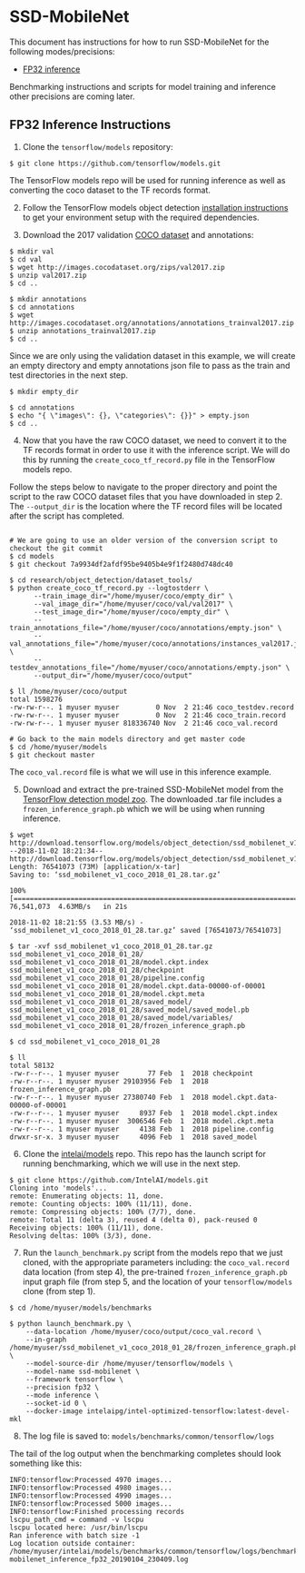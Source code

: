 # SSD-MobileNet

This document has instructions for how to run SSD-MobileNet for the
following modes/precisions:
* [FP32 inference](#fp32-inference-instructions)

Benchmarking instructions and scripts for model training and inference
other precisions are coming later.

## FP32 Inference Instructions

1. Clone the `tensorflow/models` repository:

```
$ git clone https://github.com/tensorflow/models.git
```

The TensorFlow models repo will be used for running inference as well as
converting the coco dataset to the TF records format.

2. Follow the TensorFlow models object detection
[installation instructions](https://github.com/tensorflow/models/blob/master/research/object_detection/g3doc/installation.md#installation)
to get your environment setup with the required dependencies.

3.  Download the 2017 validation
[COCO dataset](http://cocodataset.org/#home) and annotations:

```
$ mkdir val
$ cd val
$ wget http://images.cocodataset.org/zips/val2017.zip
$ unzip val2017.zip
$ cd ..

$ mkdir annotations
$ cd annotations
$ wget http://images.cocodataset.org/annotations/annotations_trainval2017.zip
$ unzip annotations_trainval2017.zip
$ cd ..
```

Since we are only using the validation dataset in this example, we will
create an empty directory and empty annotations json file to pass as the
train and test directories in the next step.

```
$ mkdir empty_dir

$ cd annotations
$ echo "{ \"images\": {}, \"categories\": {}}" > empty.json
$ cd ..
```

4. Now that you have the raw COCO dataset, we need to convert it to the
TF records format in order to use it with the inference script.  We will
do this by running the `create_coco_tf_record.py` file in the TensorFlow
models repo.

Follow the steps below to navigate to the proper directory and point the
script to the raw COCO dataset files that you have downloaded in step 2.
The `--output_dir` is the location where the TF record files will be
located after the script has completed.

```

# We are going to use an older version of the conversion script to checkout the git commit
$ cd models
$ git checkout 7a9934df2afdf95be9405b4e9f1f2480d748dc40

$ cd research/object_detection/dataset_tools/
$ python create_coco_tf_record.py --logtostderr \
      --train_image_dir="/home/myuser/coco/empty_dir" \
      --val_image_dir="/home/myuser/coco/val/val2017" \
      --test_image_dir="/home/myuser/coco/empty_dir" \
      --train_annotations_file="/home/myuser/coco/annotations/empty.json" \
      --val_annotations_file="/home/myuser/coco/annotations/instances_val2017.json" \
      --testdev_annotations_file="/home/myuser/coco/annotations/empty.json" \
      --output_dir="/home/myuser/coco/output"

$ ll /home/myuser/coco/output
total 1598276
-rw-rw-r--. 1 myuser myuser         0 Nov  2 21:46 coco_testdev.record
-rw-rw-r--. 1 myuser myuser         0 Nov  2 21:46 coco_train.record
-rw-rw-r--. 1 myuser myuser 818336740 Nov  2 21:46 coco_val.record

# Go back to the main models directory and get master code
$ cd /home/myuser/models
$ git checkout master
```

The `coco_val.record` file is what we will use in this inference example.

5. Download and extract the pre-trained SSD-MobileNet model from the
[TensorFlow detection model zoo](https://github.com/tensorflow/models/blob/master/research/object_detection/g3doc/detection_model_zoo.md#coco-trained-models).
The downloaded .tar file includes a `frozen_inference_graph.pb` which we
will be using when running inference.

```
$ wget http://download.tensorflow.org/models/object_detection/ssd_mobilenet_v1_coco_2018_01_28.tar.gz
--2018-11-02 18:21:34--  http://download.tensorflow.org/models/object_detection/ssd_mobilenet_v1_coco_2018_01_28.tar.gz
Length: 76541073 (73M) [application/x-tar]
Saving to: ‘ssd_mobilenet_v1_coco_2018_01_28.tar.gz’

100%[==================================================================================================================================================>] 76,541,073  4.63MB/s   in 21s

2018-11-02 18:21:55 (3.53 MB/s) - ‘ssd_mobilenet_v1_coco_2018_01_28.tar.gz’ saved [76541073/76541073]

$ tar -xvf ssd_mobilenet_v1_coco_2018_01_28.tar.gz
ssd_mobilenet_v1_coco_2018_01_28/
ssd_mobilenet_v1_coco_2018_01_28/model.ckpt.index
ssd_mobilenet_v1_coco_2018_01_28/checkpoint
ssd_mobilenet_v1_coco_2018_01_28/pipeline.config
ssd_mobilenet_v1_coco_2018_01_28/model.ckpt.data-00000-of-00001
ssd_mobilenet_v1_coco_2018_01_28/model.ckpt.meta
ssd_mobilenet_v1_coco_2018_01_28/saved_model/
ssd_mobilenet_v1_coco_2018_01_28/saved_model/saved_model.pb
ssd_mobilenet_v1_coco_2018_01_28/saved_model/variables/
ssd_mobilenet_v1_coco_2018_01_28/frozen_inference_graph.pb

$ cd ssd_mobilenet_v1_coco_2018_01_28

$ ll
total 58132
-rw-r--r--. 1 myuser myuser       77 Feb  1  2018 checkpoint
-rw-r--r--. 1 myuser myuser 29103956 Feb  1  2018 frozen_inference_graph.pb
-rw-r--r--. 1 myuser myuser 27380740 Feb  1  2018 model.ckpt.data-00000-of-00001
-rw-r--r--. 1 myuser myuser     8937 Feb  1  2018 model.ckpt.index
-rw-r--r--. 1 myuser myuser  3006546 Feb  1  2018 model.ckpt.meta
-rw-r--r--. 1 myuser myuser     4138 Feb  1  2018 pipeline.config
drwxr-sr-x. 3 myuser myuser     4096 Feb  1  2018 saved_model
```

6. Clone the [intelai/models](https://github.com/intelai/models) repo.
This repo has the launch script for running benchmarking, which we will
use in the next step.

```
$ git clone https://github.com/IntelAI/models.git
Cloning into 'models'...
remote: Enumerating objects: 11, done.
remote: Counting objects: 100% (11/11), done.
remote: Compressing objects: 100% (7/7), done.
remote: Total 11 (delta 3), reused 4 (delta 0), pack-reused 0
Receiving objects: 100% (11/11), done.
Resolving deltas: 100% (3/3), done.
```

7. Run the `launch_benchmark.py` script from the models repo that we
just cloned, with the appropriate parameters including: the
`coco_val.record` data location (from step 4), the pre-trained
`frozen_inference_graph.pb` input graph file (from step 5, and the
location of your `tensorflow/models` clone (from step 1).

```
$ cd /home/myuser/models/benchmarks

$ python launch_benchmark.py \
    --data-location /home/myuser/coco/output/coco_val.record \
    --in-graph /home/myuser/ssd_mobilenet_v1_coco_2018_01_28/frozen_inference_graph.pb \
    --model-source-dir /home/myuser/tensorflow/models \
    --model-name ssd-mobilenet \
    --framework tensorflow \
    --precision fp32 \
    --mode inference \
    --socket-id 0 \
    --docker-image intelaipg/intel-optimized-tensorflow:latest-devel-mkl
```

8. The log file is saved to:
`models/benchmarks/common/tensorflow/logs`

The tail of the log output when the benchmarking completes should look
something like this:

```
INFO:tensorflow:Processed 4970 images...
INFO:tensorflow:Processed 4980 images...
INFO:tensorflow:Processed 4990 images...
INFO:tensorflow:Processed 5000 images...
INFO:tensorflow:Finished processing records
lscpu_path_cmd = command -v lscpu
lscpu located here: /usr/bin/lscpu
Ran inference with batch size -1
Log location outside container: /home/myuser/intelai/models/benchmarks/common/tensorflow/logs/benchmark_ssd-mobilenet_inference_fp32_20190104_230409.log
```
